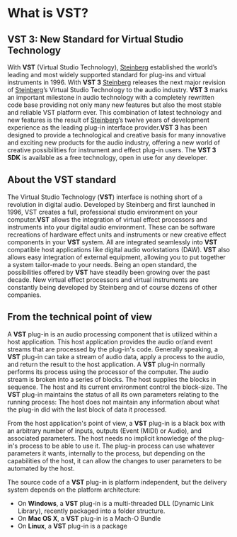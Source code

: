 # What is VST?

## VST 3: New Standard for Virtual Studio Technology

With **VST** (Virtual Studio
Technology), [Steinberg](https://www.steinberg.net/) established the
world’s leading and most widely supported standard for plug-ins and
virtual instruments in 1996. With **VST 3**
[Steinberg](https://www.steinberg.net/) releases the next major revision
of [Steinberg](https://www.steinberg.net/)’s Virtual Studio Technology to
the audio industry. **VST 3** marks an important milestone in audio
technology with a completely rewritten code base providing not only many
new features but also the most stable and reliable VST platform ever.
This combination of latest technology and new features is the result
of [Steinberg](https://www.steinberg.net/)’s twelve years of development
experience as the leading plug-in interface provider.**VST 3** has been
designed to provide a technological and creative basis for many
innovative and exciting new products for the audio industry, offering a
new world of creative possibilities for instrument and effect plug-in
users. The **VST 3 SDK** is available as a free technology, open in use
for any developer.

## About the VST standard

The Virtual Studio Technology (**VST**) interface is nothing short of a
revolution in digital audio. Developed by Steinberg and first launched
in 1996, VST creates a full, professional studio environment on your
computer.**VST** allows the integration of virtual effect processors and
instruments into your digital audio environment. These can be software
recreations of hardware effect units and instruments or new creative
effect components in your **VST** system. All are integrated seamlessly
into **VST** compatible host applications like digital audio
workstations (DAW). **VST** also allows easy integration of external
equipment, allowing you to put together a system tailor-made to your
needs. Being an open standard, the possibilities offered by **VST** have
steadily been growing over the past decade. New virtual effect
processors and virtual instruments are constantly being developed by
Steinberg and of course dozens of other companies.

## From the technical point of view

A **VST** plug-in is an audio processing component that is utilized
within a host application. This host application provides the audio
or/and event streams that are processed by the plug-in's code. Generally
speaking, a **VST** plug-in can take a stream of audio data, apply a
process to the audio, and return the result to the host application. A
**VST** plug-in normally performs its process using the processor of the
computer. The audio stream is broken into a series of blocks. The host
supplies the blocks in sequence. The host and its current environment
control the block-size. The **VST** plug-in maintains the status of all
its own parameters relating to the running process: The host does not
maintain any information about what the plug-in did with the last block
of data it processed.

From the host application's point of view, a **VST** plug-in is a black
box with an arbitrary number of inputs, outputs (Event (MIDI) or Audio),
and associated parameters. The host needs no implicit knowledge of the
plug-in's process to be able to use it. The plug-in process can use
whatever parameters it wants, internally to the process, but depending
on the capabilities of the host, it can allow the changes to user
parameters to be automated by the host.

The source code of a **VST** plug-in is platform independent, but the
delivery system depends on the platform architecture:

* On **Windows**, a **VST** plug-in is a multi-threaded DLL (Dynamic Link Library), recently packaged into a folder structure.
* On **Mac OS X**, a **VST** plug-in is a Mach-O Bundle
* On **Linux**, a **VST** plug-in is a package

  

